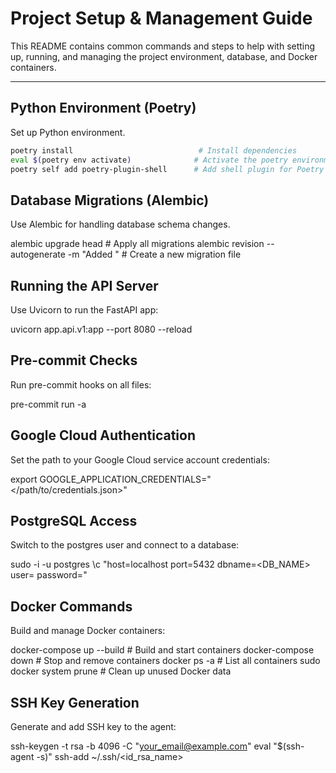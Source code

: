 # Project Setup & Management Guide

This README contains common commands and steps to help with setting up, running, and managing the project environment, database, and Docker containers.

---

## Python Environment (Poetry)

Set up Python environment.
```bash
poetry install                            # Install dependencies
eval $(poetry env activate)              # Activate the poetry environment
poetry self add poetry-plugin-shell      # Add shell plugin for Poetry
```

## Database Migrations (Alembic)

Use Alembic for handling database schema changes.

alembic upgrade head                     # Apply all migrations
alembic revision --autogenerate -m "Added <table>"   # Create a new migration file

## Running the API Server

Use Uvicorn to run the FastAPI app:

uvicorn app.api.v1:app --port 8080 --reload

## Pre-commit Checks

Run pre-commit hooks on all files:

pre-commit run -a

## Google Cloud Authentication

Set the path to your Google Cloud service account credentials:

export GOOGLE_APPLICATION_CREDENTIALS="</path/to/credentials.json>"

## PostgreSQL Access

Switch to the postgres user and connect to a database:

sudo -i -u postgres
\c "host=localhost port=5432 dbname=<DB_NAME> user=<USER> password=<PASSWORD>"

## Docker Commands

Build and manage Docker containers:

docker-compose up --build       # Build and start containers
docker-compose down             # Stop and remove containers
docker ps -a                    # List all containers
sudo docker system prune        # Clean up unused Docker data

## SSH Key Generation

Generate and add SSH key to the agent:

ssh-keygen -t rsa -b 4096 -C "your_email@example.com"
eval "$(ssh-agent -s)"
ssh-add ~/.ssh/<id_rsa_name>
